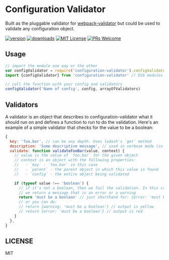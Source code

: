 # Configuration Validator

Built as the pluggable validator for [webpack-validator](https://github.com/kentcdodds/webpack-validator)
but could be used to validate any configuration object.

[![version](https://img.shields.io/npm/v/configuration-validator.svg?style=flat-square)](http://npm.im/configuration-validator)
[![downloads](https://img.shields.io/npm/dm/configuration-validator.svg?style=flat-square)](http://npm-stat.com/charts.html?package=configuration-validator)
[![MIT License](https://img.shields.io/npm/l/configuration-validator.svg?style=flat-square)](http://opensource.org/licenses/MIT)
[![PRs Welcome](https://img.shields.io/badge/PRs-welcome-brightgreen.svg?style=flat-square)](http://makeapullrequest.com)

## Usage

```javascript
// import the module one way or the other
var configValidator = require('configuration-validator').configValidator // CommonJS
import {configValidator} from 'configuration-validator' // ES6 modules

// call the function with your config and validators
configValidator('Name of config', config, arrayOfValidators)
```

## Validators

A validator is an object that describes to configuration-validator what it should run on and
defines a function to run to do the validation. Here's an example of a simple validator that
checks for the value to be a boolean:

```javascript
{
  key: 'foo.bar', // can be any depth. Uses lodash's `get` method
  description: 'Some descriptive message', // used in verbose mode (in development)
  validate: function validateFooBar(value, context) {
    // value is the value of `foo.bar` for the given object
    // context is an object with the following properties:
    //   - `key` - `foo.bar` in this case
    //   - `parent` - the parent object in which this value is found
    //   - `config` - the entire object being validated

    if (typeof value !== 'boolean') {
      // if it's not a boolean, then we fail the validation. In this case
      // we return a message that is an error or a warning
      return 'must be a boolean' // just shorthand for: {error: 'must be a boolean'}
      // or you can do:
      // return {warning: 'must be a boolean'} // output is yellow
      // return {error: 'must be a boolean'} // output is red
    }
  },
}

```

## LICENSE

MIT

